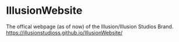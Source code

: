 # IllusionWebsite
The offical webpage (as of now) of the Illusion/Illusion Studios Brand.
https://illusionstudioss.github.io/IllusionWebsite/
